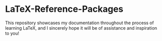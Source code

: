 # LaTeX-Reference-Packages
This repository showcases my documentation throughout the process of learning LaTeX, and I sincerely hope it will be of assistance and inspiration to you!
